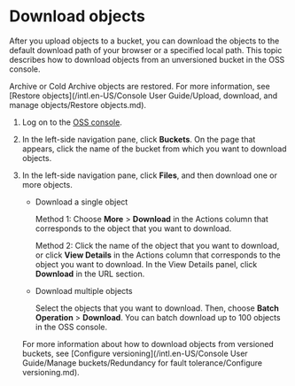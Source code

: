 # Download objects

After you upload objects to a bucket, you can download the objects to the default download path of your browser or a specified local path. This topic describes how to download objects from an unversioned bucket in the OSS console.

Archive or Cold Archive objects are restored. For more information, see [Restore objects](/intl.en-US/Console User Guide/Upload, download, and manage objects/Restore objects.md).

1.  Log on to the [OSS console](https://oss.console.aliyun.com/).

2.  In the left-side navigation pane, click **Buckets**. On the page that appears, click the name of the bucket from which you want to download objects.

3.  In the left-side navigation pane, click **Files**, and then download one or more objects.

    -   Download a single object

        Method 1: Choose **More** \> **Download** in the Actions column that corresponds to the object that you want to download.

        Method 2: Click the name of the object that you want to download, or click **View Details** in the Actions column that corresponds to the object you want to download. In the View Details panel, click **Download** in the URL section.

    -   Download multiple objects

        Select the objects that you want to download. Then, choose **Batch Operation** \> **Download**. You can batch download up to 100 objects in the OSS console.

    For more information about how to download objects from versioned buckets, see [Configure versioning](/intl.en-US/Console User Guide/Manage buckets/Redundancy for fault tolerance/Configure versioning.md).


